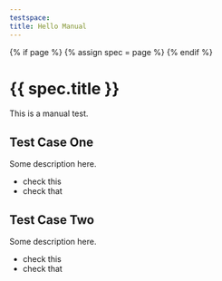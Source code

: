 ```yaml
---
testspace:
title: Hello Manual
---
```


{% if page %} {% assign spec = page %} {% endif %}

# {{ spec.title }}
This is a manual test.

## Test Case One
Some description here.

* check this  
* check that

## Test Case Two
Some description here.

* check this
* check that